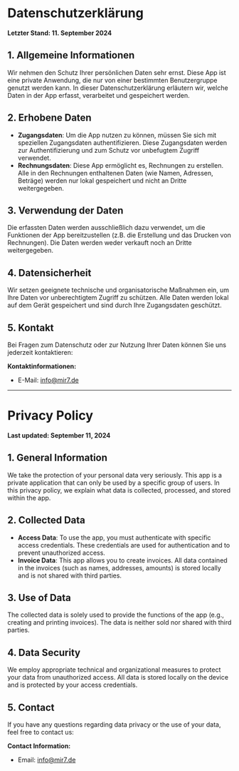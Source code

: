 
# Datenschutzerklärung
**Letzter Stand: 11. September 2024**

## 1. Allgemeine Informationen
Wir nehmen den Schutz Ihrer persönlichen Daten sehr ernst. Diese App ist eine private Anwendung, die nur von einer bestimmten Benutzergruppe genutzt werden kann. In dieser Datenschutzerklärung erläutern wir, welche Daten in der App erfasst, verarbeitet und gespeichert werden.

## 2. Erhobene Daten
- **Zugangsdaten**: Um die App nutzen zu können, müssen Sie sich mit speziellen Zugangsdaten authentifizieren. Diese Zugangsdaten werden zur Authentifizierung und zum Schutz vor unbefugtem Zugriff verwendet.
- **Rechnungsdaten**: Diese App ermöglicht es, Rechnungen zu erstellen. Alle in den Rechnungen enthaltenen Daten (wie Namen, Adressen, Beträge) werden nur lokal gespeichert und nicht an Dritte weitergegeben.

## 3. Verwendung der Daten
Die erfassten Daten werden ausschließlich dazu verwendet, um die Funktionen der App bereitzustellen (z.B. die Erstellung und das Drucken von Rechnungen). Die Daten werden weder verkauft noch an Dritte weitergegeben.

## 4. Datensicherheit
Wir setzen geeignete technische und organisatorische Maßnahmen ein, um Ihre Daten vor unberechtigtem Zugriff zu schützen. Alle Daten werden lokal auf dem Gerät gespeichert und sind durch Ihre Zugangsdaten geschützt.

## 5. Kontakt
Bei Fragen zum Datenschutz oder zur Nutzung Ihrer Daten können Sie uns jederzeit kontaktieren:

**Kontaktinformationen:**
- E-Mail: info@mir7.de

---

# Privacy Policy
**Last updated: September 11, 2024**

## 1. General Information
We take the protection of your personal data very seriously. This app is a private application that can only be used by a specific group of users. In this privacy policy, we explain what data is collected, processed, and stored within the app.

## 2. Collected Data
- **Access Data**: To use the app, you must authenticate with specific access credentials. These credentials are used for authentication and to prevent unauthorized access.
- **Invoice Data**: This app allows you to create invoices. All data contained in the invoices (such as names, addresses, amounts) is stored locally and is not shared with third parties.

## 3. Use of Data
The collected data is solely used to provide the functions of the app (e.g., creating and printing invoices). The data is neither sold nor shared with third parties.

## 4. Data Security
We employ appropriate technical and organizational measures to protect your data from unauthorized access. All data is stored locally on the device and is protected by your access credentials.

## 5. Contact
If you have any questions regarding data privacy or the use of your data, feel free to contact us:

**Contact Information:**
- Email: info@mir7.de
